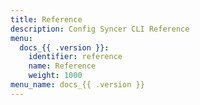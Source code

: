 ```yaml
---
title: Reference
description: Config Syncer CLI Reference
menu:
  docs_{{ .version }}:
    identifier: reference
    name: Reference
    weight: 1000
menu_name: docs_{{ .version }}
---
```


